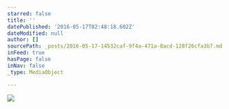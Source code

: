 ```yaml
---
starred: false
title: ''
datePublished: '2016-05-17T02:48:18.602Z'
dateModified: null
author: []
sourcePath: _posts/2016-05-17-14532caf-9f4a-471a-8acd-128f26cfa3b7.md
inFeed: true
hasPage: false
inNav: false
_type: MediaObject

---
```

![](https://the-grid-user-content.s3-us-west-2.amazonaws.com/524b3733-3246-4801-9277-0bd5a68e2267.jpg)